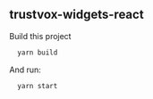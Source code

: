 ## trustvox-widgets-react

Build this project
```sh
  yarn build
```

And run: 
```sh
  yarn start
```
